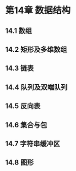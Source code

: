 # 第14章 数据结构

## 14.1 数组

## 14.2 矩形及多维数组

## 14.3 链表

## 14.4 队列及双端队列

## 14.5 反向表

## 14.6 集合与包

## 14.7 字符串缓冲区

## 14.8 图形
